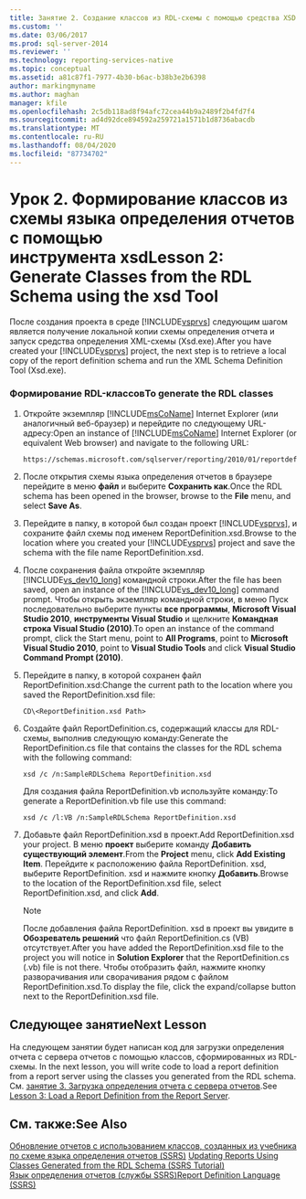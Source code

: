 ```yaml
---
title: Занятие 2. Создание классов из RDL-схемы с помощью средства XSD | Документация Майкрософт
ms.custom: ''
ms.date: 03/06/2017
ms.prod: sql-server-2014
ms.reviewer: ''
ms.technology: reporting-services-native
ms.topic: conceptual
ms.assetid: a81c87f1-7977-4b30-b6ac-b38b3e2b6398
author: markingmyname
ms.author: maghan
manager: kfile
ms.openlocfilehash: 2c5db118ad8f94afc72cea44b9a2489f2b4fd7f4
ms.sourcegitcommit: ad4d92dce894592a259721a1571b1d8736abacdb
ms.translationtype: MT
ms.contentlocale: ru-RU
ms.lasthandoff: 08/04/2020
ms.locfileid: "87734702"
---
```

# <a name="lesson-2-generate-classes-from-the-rdl-schema-using-the-xsd-tool"></a><span data-ttu-id="85329-102">Урок 2. Формирование классов из схемы языка определения отчетов с помощью инструмента xsd</span><span class="sxs-lookup"><span data-stu-id="85329-102">Lesson 2: Generate Classes from the RDL Schema using the xsd Tool</span></span>
  <span data-ttu-id="85329-103">После создания проекта в среде [!INCLUDE[vsprvs](../includes/vsprvs-md.md)] следующим шагом является получение локальной копии схемы определения отчета и запуск средства определения XML-схемы (Xsd.exe).</span><span class="sxs-lookup"><span data-stu-id="85329-103">After you have created your [!INCLUDE[vsprvs](../includes/vsprvs-md.md)] project, the next step is to retrieve a local copy of the report definition schema and run the XML Schema Definition Tool (Xsd.exe).</span></span>  
  
### <a name="to-generate-the-rdl-classes"></a><span data-ttu-id="85329-104">Формирование RDL-классов</span><span class="sxs-lookup"><span data-stu-id="85329-104">To generate the RDL classes</span></span>  
  
1.  <span data-ttu-id="85329-105">Откройте экземпляр [!INCLUDE[msCoName](../includes/msconame-md.md)] Internet Explorer (или аналогичный веб-браузер) и перейдите по следующему URL-адресу:</span><span class="sxs-lookup"><span data-stu-id="85329-105">Open an instance of [!INCLUDE[msCoName](../includes/msconame-md.md)] Internet Explorer (or equivalent Web browser) and navigate to the following URL:</span></span>  
  
    ```  
    https://schemas.microsoft.com/sqlserver/reporting/2010/01/reportdefinition/ReportDefinition.xsd  
    ```  
  
2.  <span data-ttu-id="85329-106">После открытия схемы языка определения отчетов в браузере перейдите в меню **файл** и выберите **Сохранить как**.</span><span class="sxs-lookup"><span data-stu-id="85329-106">Once the RDL schema has been opened in the browser, browse to the **File** menu, and select **Save As**.</span></span>  
  
3.  <span data-ttu-id="85329-107">Перейдите в папку, в которой был создан проект [!INCLUDE[vsprvs](../includes/vsprvs-md.md)], и сохраните файл схемы под именем ReportDefinition.xsd.</span><span class="sxs-lookup"><span data-stu-id="85329-107">Browse to the location where you created your [!INCLUDE[vsprvs](../includes/vsprvs-md.md)] project and save the schema with the file name ReportDefinition.xsd.</span></span>  
  
4.  <span data-ttu-id="85329-108">После сохранения файла откройте экземпляр [!INCLUDE[vs_dev10_long](../includes/vs-dev10-long-md.md)] командной строки.</span><span class="sxs-lookup"><span data-stu-id="85329-108">After the file has been saved, open an instance of the [!INCLUDE[vs_dev10_long](../includes/vs-dev10-long-md.md)] command prompt.</span></span> <span data-ttu-id="85329-109">Чтобы открыть экземпляр командной строки, в меню Пуск последовательно выберите пункты **все программы**, **Microsoft Visual Studio 2010**, **инструменты Visual Studio** и щелкните **Командная строка Visual Studio (2010)**.</span><span class="sxs-lookup"><span data-stu-id="85329-109">To open an instance of the command prompt, click the Start menu, point to **All Programs**, point to **Microsoft Visual Studio 2010**, point to **Visual Studio Tools** and click **Visual Studio Command Prompt (2010)**.</span></span>  
  
5.  <span data-ttu-id="85329-110">Перейдите в папку, в которой сохранен файл ReportDefinition.xsd:</span><span class="sxs-lookup"><span data-stu-id="85329-110">Change the current path to the location where you saved the ReportDefinition.xsd file:</span></span>  
  
     `CD\<ReportDefinition.xsd Path>`  
  
6.  <span data-ttu-id="85329-111">Создайте файл ReportDefinition.cs, содержащий классы для RDL-схемы, выполнив следующую команду:</span><span class="sxs-lookup"><span data-stu-id="85329-111">Generate the ReportDefinition.cs file that contains the classes for the RDL schema with the following command:</span></span>  
  
     `xsd /c /n:SampleRDLSchema ReportDefinition.xsd`  
  
     <span data-ttu-id="85329-112">Для создания файла ReportDefinition.vb используйте команду:</span><span class="sxs-lookup"><span data-stu-id="85329-112">To generate a ReportDefinition.vb file use this command:</span></span>  
  
     `xsd /c /l:VB /n:SampleRDLSchema ReportDefinition.xsd`  
  
7.  <span data-ttu-id="85329-113">Добавьте файл ReportDefinition.xsd в проект.</span><span class="sxs-lookup"><span data-stu-id="85329-113">Add ReportDefinition.xsd your project.</span></span> <span data-ttu-id="85329-114">В меню **проект** выберите команду **Добавить существующий элемент**.</span><span class="sxs-lookup"><span data-stu-id="85329-114">From the **Project** menu, click **Add Existing Item**.</span></span> <span data-ttu-id="85329-115">Перейдите к расположению файла ReportDefinition. xsd, выберите ReportDefinition. xsd и нажмите кнопку **Добавить**.</span><span class="sxs-lookup"><span data-stu-id="85329-115">Browse to the location of the ReportDefinition.xsd file, select ReportDefinition.xsd, and click **Add**.</span></span>  
  
    > [!NOTE]  
    >  <span data-ttu-id="85329-116">После добавления файла ReportDefinition. xsd в проект вы увидите в **Обозреватель решений** что файл ReportDefinition.cs (VB) отсутствует.</span><span class="sxs-lookup"><span data-stu-id="85329-116">After you have added the ReportDefinition.xsd file to the project you will notice in **Solution Explorer** that the ReportDefinition.cs (.vb) file is not there.</span></span> <span data-ttu-id="85329-117">Чтобы отобразить файл, нажмите кнопку разворачивания или сворачивания рядом с файлом ReportDefinition.xsd.</span><span class="sxs-lookup"><span data-stu-id="85329-117">To display the file, click the expand/collapse button next to the ReportDefinition.xsd file.</span></span>  
  
## <a name="next-lesson"></a><span data-ttu-id="85329-118">Следующее занятие</span><span class="sxs-lookup"><span data-stu-id="85329-118">Next Lesson</span></span>  
 <span data-ttu-id="85329-119">На следующем занятии будет написан код для загрузки определения отчета с сервера отчетов с помощью классов, сформированных из RDL-схемы. </span><span class="sxs-lookup"><span data-stu-id="85329-119">In the next lesson, you will write code to load a report definition from a report server using the classes you generated from the RDL schema.</span></span> <span data-ttu-id="85329-120">См. [занятие 3. Загрузка определения отчета с сервера отчетов](../../2014/tutorials/lesson-3-load-a-report-definition-from-the-report-server.md).</span><span class="sxs-lookup"><span data-stu-id="85329-120">See [Lesson 3: Load a Report Definition from the Report Server](../../2014/tutorials/lesson-3-load-a-report-definition-from-the-report-server.md).</span></span>  
  
## <a name="see-also"></a><span data-ttu-id="85329-121">См. также:</span><span class="sxs-lookup"><span data-stu-id="85329-121">See Also</span></span>  
 <span data-ttu-id="85329-122">[Обновление отчетов с использованием классов, созданных из учебника по схеме языка определения отчетов &#40;SSRS&#41;](../../2014/tutorials/updating-reports-using-classes-generated-from-the-rdl-schema-ssrs-tutorial.md) </span><span class="sxs-lookup"><span data-stu-id="85329-122">[Updating Reports Using Classes Generated from the RDL Schema &#40;SSRS Tutorial&#41;](../../2014/tutorials/updating-reports-using-classes-generated-from-the-rdl-schema-ssrs-tutorial.md) </span></span>  
 [<span data-ttu-id="85329-123">Язык определения отчетов (службы SSRS)</span><span class="sxs-lookup"><span data-stu-id="85329-123">Report Definition Language &#40;SSRS&#41;</span></span>](../reporting-services/reports/report-definition-language-ssrs.md)  
  
  
